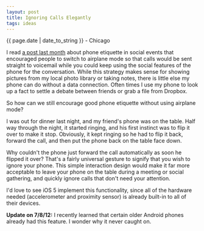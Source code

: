 ```yaml
---
layout: post
title: Ignoring Calls Elegantly
tags: ideas
---
```


<p class="meta">{{ page.date | date_to_string }} - Chicago</p>

I read [a post last
month](http://minimalmac.com/post/3165411533/airplane-mode) about
phone etiquette in social events that encouraged people to switch to
airplane mode so that calls would be sent straight to voicemail while
you could keep using the social features of the phone for the
conversation. While this strategy makes sense for showing pictures
from my local photo library or taking notes, there is little else my
phone can do without a data connection. Often times I use my phone to
look up a fact to settle a debate between friends or grab a file from
Dropbox.

So how can we still encourage good phone etiquette without using airplane mode?

I was out for dinner last night, and my friend's phone was on the
table. Half way through the night, it started ringing, and his first
instinct was to flip it over to make it stop. Obviously, it kept
ringing so he had to flip it back, forward the call, and then put the
phone back on the table face down.

Why couldn't the phone just forward the call automatically as soon he
flipped it over? That's a fairly universal gesture to signify that you
wish to ignore your phone. This simple interaction design would make
it far more acceptable to leave your phone on the table during a
meeting or social gathering, and quickly ignore calls that don't need
your attention.

I'd love to see iOS 5 implement this functionality, since all of the
hardware needed (accelerometer and proximity sensor) is already
built-in to all of their devices.

**Update on 7/8/12:** I recently learned that certain older Android phones already had this feature. I wonder why it never caught on.